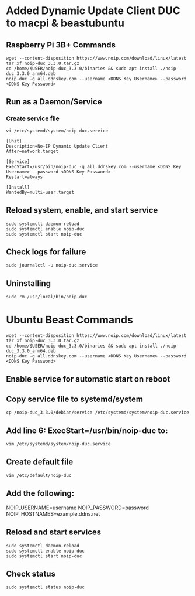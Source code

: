 # Added Dynamic Update Client DUC to macpi & beastubuntu 
## Raspberry Pi 3B+ Commands
```
wget --content-disposition https://www.noip.com/download/linux/latest
tar xf noip-duc_3.3.0.tar.gz
cd /home/$USER/noip-duc_3.3.0/binaries && sudo apt install ./noip-duc_3.3.0_arm64.deb
noip-duc -g all.ddnskey.com --username <DDNS Key Username> --password <DDNS Key Password>
```
## Run as a Daemon/Service
### Create service file
```
vi /etc/systemd/system/noip-duc.service
```
```
[Unit]
Description=No-IP Dynamic Update Client
After=network.target
     
[Service]
ExecStart=/usr/bin/noip-duc -g all.ddnskey.com --username <DDNS Key Username> --password <DDNS Key Password>
Restart=always

[Install]
WantedBy=multi-user.target
```
## Reload system, enable, and start service
```
sudo systemctl daemon-reload
sudo systemctl enable noip-duc
sudo systemctl start noip-duc
```
## Check logs for failure
```
sudo journalctl -u noip-duc.service
```
## Uninstalling
```
sudo rm /usr/local/bin/noip-duc 
```


# Ubuntu Beast Commands

```
wget --content-disposition https://www.noip.com/download/linux/latest
tar xf noip-duc_3.3.0.tar.gz
cd /home/$USER/noip-duc_3.3.0/binaries && sudo apt install ./noip-duc_3.3.0_arm64.deb
noip-duc -g all.ddnskey.com --username <DDNS Key Username> --password <DDNS Key Password>
```
## Enable service for automatic start on reboot

## Copy service file to systemd/system

```
cp /noip-duc_3.3.0/debian/service /etc/systemd/system/noip-duc.service

```
## Add line 6: ExecStart=/usr/bin/noip-duc to:

```
vim /etc/systemd/system/noip-duc.service 

```
## Create default file

```
vim /etc/default/noip-duc

```
## Add the following:

NOIP_USERNAME=username
NOIP_PASSWORD=password
NOIP_HOSTNAMES=example.ddns.net

## Reload and start services

```
sudo systemctl daemon-reload
sudo systemctl enable noip-duc
sudo systemctl start noip-duc

```
## Check status

```
sudo systemctl status noip-duc

```
